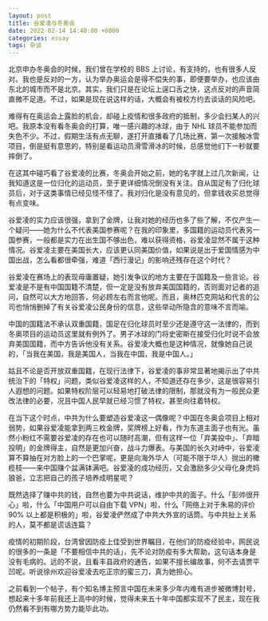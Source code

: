 ```yaml
---
layout: post
title: 谷爱凌与冬奥会
date: 2022-02-14 14:40:00 +0800
categories: essay
tags: 杂谈
---
```


北京申办冬奥会的时候，我们曾在学校的 BBS 上讨论，有支持的，也有很多人反对。我也是反对的一方，认为举办奥运会是得不偿失的事，即便要举办，也应该由东北的城市而不是北京。其实，我们只是在论坛上逞口舌之快，这点反对的声音简直微不足道。不过，如果是现在说这样的话，大概会有被校方约去谈话的风险吧。

难得有在奥运会上露脸的机会，却碰上疫情和很多政府的抵制，多少会扫某人的兴吧。我原本没有看冬奥会的打算，唯一感兴趣的冰球，由于 NHL 球员不能参加而失色不少。不过，假期生活有点无聊，遂打开直播看了几场比赛，第一次接触冰雪项目，倒是挺有意思的，特别是看运动员滑雪滑冰的时候，总感觉他们下一秒就要摔倒了。

在这其中碰巧看了谷爱凌的比赛，冬奥会开始之前，她的名字就上过几次新闻，让我知道这是一位归化的运动员，至于更详细情况倒没有关注。自从国足有了归化球员后，对于这类事情已经见怪不怪了。我对归化是没有意见的，但拿钱收买总觉得有点变味。

谷爱凌的实力应该很强，拿到了金牌，让我对她的经历也多了些了解，不仅产生一个疑问——她为什么不代表美国参赛呢？在我的印象里，多国籍的运动员代表另一国参赛，一般都是实力在出生国不够出色，难以获得资格，谷爱凌显然不属于这种情况。谷爱凌主要在美国长大，应该更认同美国价值，如果说是出于爱国情感为中国出战，怎么看都很牵强，难道「西行漫记」的影响还残存在这个时代？

谷爱凌在赛场上的表现毋庸置疑，她引发争议的地方主要在于国籍及一些言论。谷爱凌是不是有中国国籍不清楚，但一定是没有放弃美国国籍的，否则面对记者的追问，自然可以大方地回答，何必顾左右而言他呢。而且，奥林匹克网站和代言的公司也悄悄删掉了有关谷爱凌公民身份的信息，这些举动所隐含的意味不言而喻。

中国的国籍法不承认双重国籍，国足在归化球员时至少还是遵守这一法律的，而到冬奥项目的运动员这里就有例外了。男子冰球的门将史密斯在接受归化时说不会放弃美国国籍，而中方告诉他没有关系。谷爱凌大概也是这种情况，就像她自己说的，「当我在美国，我是美国人，当我在中国，我是中国人。」

姑且不论是否开放双重国籍，在现行法律下，谷爱凌的事非常显著地揭示出了中共统治下的「特权」问题，类似谷爱凌这样的人，不知道还存在多少，这是很容易引人遐想的问题。如果特权阶层可以轻易地打破法律的限制，那就没有为一般民众更改法律的必要，况且中国人民早就已经习惯了特权，甚至向往着特权。

在当下这个时点，中共为什么要塑造谷爱凌这一偶像呢？中国在冬奥会项目上相对弱势，如果谷爱凌能拿到两三枚金牌，奖牌榜上好看，作为东道主面子也有光。虽然小粉红不需要谷爱凌的存在也可以随时高潮，但有这样一位「弃美投中」、「弃暗投明」的金牌得主，自然是更加兴奋，战斗力爆表。与美国的长久对峙中，谷爱凌算不算抽在对方脸上的一个巴掌呢，更是向海外华人（可能不限于华人）抛出的橄榄枝——来中国赚个盆满钵满吧。谷爱凌的成功经历，又会激励多少父母化身虎妈狼爸，立志把自己的孩子培养成明星呢？

既然选择了赚中共的钱，自然也要为中共说话，维护中共的面子。什么「彭帅很开心」啦，什么「中国用户可以自由下载 VPN」啦，什么「网络上对于朱易的评价 90% 以上都是积极的」啦，谷爱凌俨然成了中共大外宣的话筒。与中共扯上关系的人，莫不都是谎话连篇？

疫情的初期阶段，台湾曾因防疫上佳受到世界瞩目，在他们的防疫经验中，网民说的很多的一条是「不要相信中共的话」，先不论对防疫有多大帮助，这句话本身是没有毛病的。远的不说，且看丰县政府的通告，如果不擅长编故事，何不去请贾平凹呢。听说徐州欢迎谷爱凌去吃正宗的蜜三刀，真为她担心。

之前看到一个帖子，有个知名博主预言中国在未来多少年内难有进步被微博封号，想起来十多年前我还上高中的时候，觉得未来五十年中国都实现不了民主，现在我仍然看不到有哪方势力能毕此功。